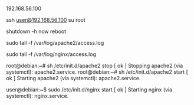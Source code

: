 192.168.56.100

ssh user@192.168.56.100
su root

shutdown -h now
reboot

sudo tail -f  /var/log/apache2/access.log

sudo tail -f /var/log/nginx/access.log

root@debian:~# sh /etc/init.d/apache2 stop
[ ok ] Stopping apache2 (via systemctl): apache2.service.
root@debian:~# sh /etc/init.d/apache2 start
[ ok ] Starting apache2 (via systemctl): apache2.service.

user@debian:~$ sudo /etc/init.d/nginx start
[ ok ] Starting nginx (via systemctl): nginx.service.

